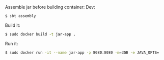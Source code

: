 Assemble jar before building container:
Dev:
```sh
$ sbt assembly
```

Build it:
```sh
$ sudo docker build -t jar-app .
```

Run it:
```sh
$ sudo docker run -it --name jar-app -p 8080:8080 -m=3GB -e JAVA_OPTS='-Xms1024M -Xmx2048M' jar-app:lates
```

